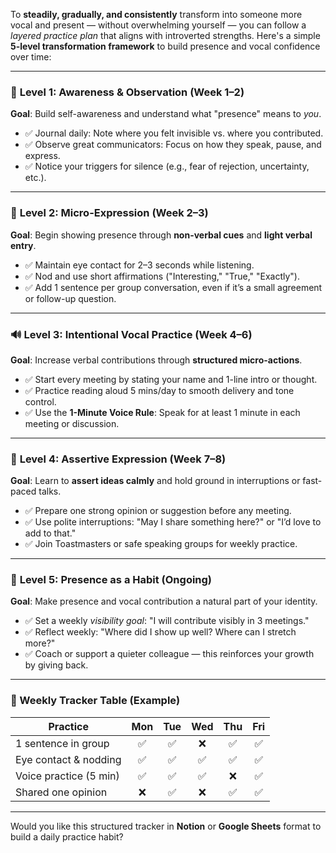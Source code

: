 To **steadily, gradually, and consistently** transform into someone more vocal and present — without overwhelming yourself — you can follow a *layered practice plan* that aligns with introverted strengths. Here's a simple **5-level transformation framework** to build presence and vocal confidence over time:

---

### 🌱 **Level 1: Awareness & Observation (Week 1–2)**  
**Goal**: Build self-awareness and understand what "presence" means to *you*.

- ✅ Journal daily: Note where you felt invisible vs. where you contributed.
- ✅ Observe great communicators: Focus on how they speak, pause, and express.
- ✅ Notice your triggers for silence (e.g., fear of rejection, uncertainty, etc.).

---

### 🧩 **Level 2: Micro-Expression (Week 2–3)**  
**Goal**: Begin showing presence through **non-verbal cues** and **light verbal entry**.

- ✅ Maintain eye contact for 2–3 seconds while listening.
- ✅ Nod and use short affirmations ("Interesting," "True," "Exactly").
- ✅ Add 1 sentence per group conversation, even if it’s a small agreement or follow-up question.

---

### 🔊 **Level 3: Intentional Vocal Practice (Week 4–6)**  
**Goal**: Increase verbal contributions through **structured micro-actions**.

- ✅ Start every meeting by stating your name and 1-line intro or thought.
- ✅ Practice reading aloud 5 mins/day to smooth delivery and tone control.
- ✅ Use the **1-Minute Voice Rule**: Speak for at least 1 minute in each meeting or discussion.

---

### 🌟 **Level 4: Assertive Expression (Week 7–8)**  
**Goal**: Learn to **assert ideas calmly** and hold ground in interruptions or fast-paced talks.

- ✅ Prepare one strong opinion or suggestion before any meeting.
- ✅ Use polite interruptions: "May I share something here?" or "I’d love to add to that."
- ✅ Join Toastmasters or safe speaking groups for weekly practice.

---

### 🧠 **Level 5: Presence as a Habit (Ongoing)**  
**Goal**: Make presence and vocal contribution a natural part of your identity.

- ✅ Set a weekly *visibility goal*: "I will contribute visibly in 3 meetings."
- ✅ Reflect weekly: "Where did I show up well? Where can I stretch more?"
- ✅ Coach or support a quieter colleague — this reinforces your growth by giving back.

---

### 🔄 Weekly Tracker Table (Example)

| Practice | Mon | Tue | Wed | Thu | Fri |
|---|:---:|:---:|:---:|:---:|:---:|
| 1 sentence in group | ✅ | ✅ | ❌ | ✅ | ✅ |
| Eye contact & nodding | ✅ | ✅ | ✅ | ✅ | ✅ |
| Voice practice (5 min) | ✅ | ✅ | ✅ | ❌ | ✅ |
| Shared one opinion | ❌ | ✅ | ❌ | ✅ | ✅ |

---

Would you like this structured tracker in **Notion** or **Google Sheets** format to build a daily practice habit?
